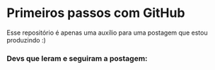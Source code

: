 # Primeiros passos com GitHub

Esse repositório é apenas uma auxílio para uma postagem que estou produzindo :)

### Devs que leram e seguiram a postagem:

